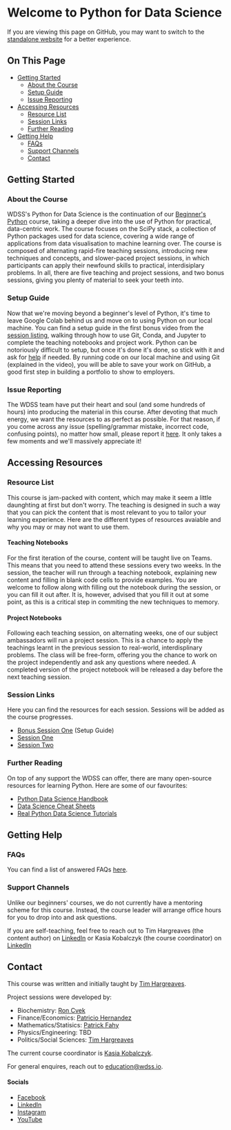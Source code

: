 # Welcome to Python for Data Science

If you are viewing this page on GitHub, you may want to switch to the [standalone website](https://education.wdss.io/python-for-data-science) for a better experience.

## On This Page

- [Getting Started](#getting-started)
  - [About the Course](#about-the-course)
  - [Setup Guide](#setup-guide)
  - [Issue Reporting](#issue-reporting)
- [Accessing Resources](#accessing-resources)
  - [Resource List](#resource-list)
  - [Session Links](#session-links)
  - [Further Reading](#further-readinng)
- [Getting Help](#getting-help)
  - [FAQs](#faqs)
  - [Support Channels](#support-channels)
  - [Contact](#contact)

## Getting Started

### About the Course

WDSS's Python for Data Science is the continuation of our [Beginner's Python](/beginners-python) course, taking a deeper dive into the use of Python for practical, data-centric work. The course focuses on the SciPy stack, a collection of Python packages used for data science, covering a wide range of applications from data visualisation to machine learning over. The course is composed of alternating rapid-fire teaching sessions, introducing new techniques and concepts, and slower-paced project sessions, in which participants can apply their newfound skills to practical, interdisiplary problems. In all, there are five teaching and project sessions, and two bonus sessions, giving you plenty of material to seek your teeth into.

### Setup Guide

Now that we're moving beyond a beginner's level of Python, it's time to leave Google Colab behind us and move on to using Python on our local machine. You can find a setup guide in the first bonus video from the [session listing](#session-links), walking through how to use Git, Conda, and Jupyter to complete the teaching notebooks and project work. Python can be notoriously difficult to setup, but once it's done it's done, so stick with it and ask for [help](#getting-help) if needed. By running code on our local machine and using Git (explained in the video), you will be able to save your work on GitHub, a good first step in building a portfolio to show to employers.

### Issue Reporting

The WDSS team have put their heart and soul (and some hundreds of hours) into producing the material in this course. After devoting that much energy, we want the resources to as perfect as possible. For that reason, if you come across any issue (spelling/grammar mistake, incorrect code, confusing points), no matter how small, please report it [here](https://github.com/warwickdatasciencesociety/beginners-python/issues). It only takes a few moments and we'll massively appreciate it!

## Accessing Resources

### Resource List

This course is jam-packed with content, which may make it seem a little daunghting at first but don't worry. The teaching is designed in such a way that you can pick the content that is most relevant to you to tailor your learning experience. Here are the different types of resources avaiable and why you may or may not want to use them.

#### Teaching Notebooks

For the first iteration of the course, content will be taught live on Teams. This means that you need to attend these sessions every two weeks. In the session, the teacher will run through a teaching notebook, explaining new content and filling in blank code cells to provide examples. You are welcome to follow along with filling out the notebook during the session, or you can fill it out after. It is, however, advised that you fill it out at some point, as this is a critical step in commiting the new techniques to memory.

#### Project Notebooks

Following each teaching session, on alternating weeks, one of our subject ambassadors will run a project session. This is a chance to apply the teachings learnt in the previous session to real-world, interdisplinary problems. The class will be free-form, offering you the chance to work on the project independently and ask any questions where needed. A completed version of the project notebook will be released a day before the next teaching session.

### Session Links

Here you can find the resources for each session. Sessions will be added as the course progresses.

* [Bonus Session One](https://youtu.be/OGlnGob0GmY) (Setup Guide)
* [Session One](session-one)
* [Session Two](session-two)

### Further Reading

On top of any support the WDSS can offer, there are many open-source resources for learning Python. Here are some of our favourites:

* [Python Data Science Handbook](https://jakevdp.github.io/PythonDataScienceHandbook/)
* [Data Science Cheat Sheets](https://www.datacamp.com/community/data-science-cheatsheets)
* [Real Python Data Science Tutorials](https://realpython.com/tutorials/data-science/)

## Getting Help

### FAQs

You can find a list of answered FAQs [here](faqs/).

### Support Channels

Unlike our beginners' courses, we do not currently have a mentoring scheme for this course. Instead, the course leader will arrange office hours for you to drop into and ask questions.

If you are self-teaching, feel free to reach out to Tim Hargreaves (the content author) on [LinkedIn](https://www.linkedin.com/in/tim-hargreaves/) or Kasia Kobalczyk (the course coordinator) on [LinkedIn](https://www.linkedin.com/in/katarzyna-kobalczyk/)

## Contact

This course was written and initially taught by [Tim Hargreaves](https://www.linkedin.com/in/tim-hargreaves/). 

Project sessions were developed by:
- Biochemistry: [Ron Cvek](https://www.linkedin.com/in/ronaldcvek/)
- Finance/Economics: [Patricio Hernandez](https://www.linkedin.com/in/patriciohdzs/)
- Mathematics/Statisics: [Patrick Fahy](https://www.linkedin.com/in/patrick-fahy-686689174/)
- Physics/Engineering: TBD
- Politics/Social Sciences: [Tim Hargreaves](https://www.linkedin.com/in/tim-hargreaves/)

The current course coordinator is [Kasia Kobalczyk](https://www.linkedin.com/in/katarzyna-kobalczyk/). 

For general enquires, reach out to [education@wdss.io](mailto:education@wdss.io).

#### Socials

* [Facebook](https://rebrand.ly/wdss-facebook)
* [LinkedIn](https://rebrand.ly/wdss-linkedin)
* [Instagram](https://rebrand.ly/wdss-instagram)
* [YouTube](https://rebrand.ly/wdss-youtube)

